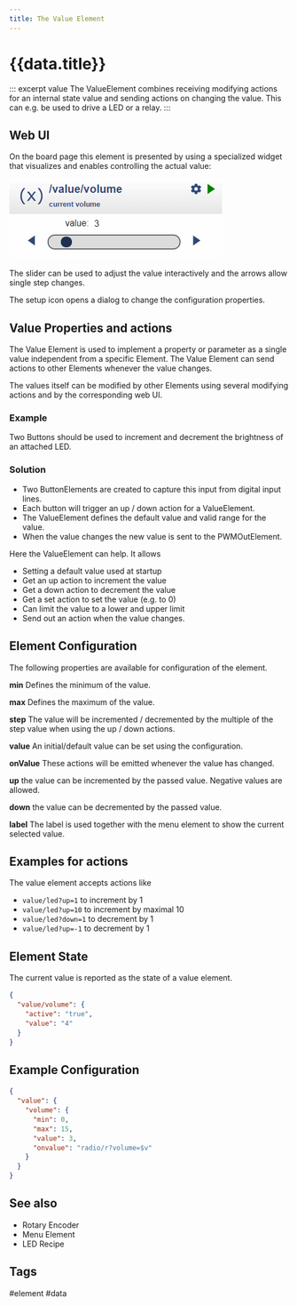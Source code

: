 ```yaml
---
title: The Value Element
---
```


# {{data.title}}

::: excerpt value
The ValueElement combines receiving modifying actions for an internal state value and sending actions on changing the value.
This can e.g. be used to drive a LED or a relay.
:::

## Web UI

On the board page this element is presented by using a specialized widget that visualizes and enables controlling the actual value:

![Value Widget](/elements/valueui.png)

The slider can be used to adjust the value interactively and the arrows allow single step changes.

The setup icon opens a dialog to change the configuration properties.


## Value Properties and actions

The Value Element is used to implement a property or parameter as a single value independent from a specific Element. The Value Element can send actions to other Elements whenever the value changes.

The values itself can be modified by other Elements using several modifying actions and by the corresponding web UI.

<!-- 
ToDo: A default value can be specified in the configuration but can be saved to  survive restarting the device.
  -->


### Example

Two Buttons should be used to increment and decrement the brightness of an attached LED.

### Solution

* Two ButtonElements are created to capture this input from digital input lines.
* Each button will trigger an up / down action for a ValueElement.
* The ValueElement defines the default value and valid range for the value.
* When the value changes the new value is sent to the PWMOutElement.

Here the ValueElement can help. It allows

* Setting a default value used at startup
* Get an up action to increment the value
* Get a down action to decrement the value
* Get a set action to set the value (e.g. to 0)
* Can limit the value to a lower and upper limit
* Send out an action when the value changes.

## Element Configuration

The following properties are available for configuration of the element.

<object data="/element.svg?value" type="image/svg+xml"></object>

**min** Defines the minimum of the value.                                  

**max** Defines the maximum of the value.                                  

**step** The value will be incremented / decremented by the multiple of the step value
when using the up / down actions.

**value** An initial/default value can be set using the configuration.       

**onValue** These actions will be emitted whenever the value has changed.

**up** the value can be incremented by the passed value. Negative values are allowed.

**down** the value can be decremented by the passed value.

**label** The label is used together with the menu element to show the current selected value.

## Examples for actions

The value element accepts actions like

* `value/led?up=1` to increment by 1
* `value/led?up=10` to increment by maximal 10
* `value/led?down=1` to decrement by 1
* `value/led?up=-1` to decrement by 1

## Element State

The current value is reported as the state of a value element.

```json
{
  "value/volume": {
    "active": "true",
    "value": "4"
  }
}
```

## Example Configuration

```json
{
  "value": {
    "volume": {
      "min": 0,
      "max": 15,
      "value": 3,
      "onvalue": "radio/r?volume=$v"
    }
  }
}
```

## See also

* Rotary Encoder
* Menu Element
* LED Recipe


## Tags
#element #data

